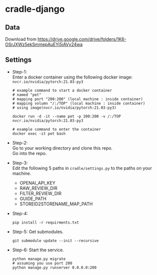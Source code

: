 # cradle-django

## Data
Download from https://drive.google.com/drive/folders/1K6-OSrJXWz5ekSmmepAuEYi5iAVy24wa
## Settings

- Step-1:  
Enter a docker container using the following docker image:  
    `nvcr.io/nvidia/pytorch:21.03-py3`
  ```
  # example command to start a docker container
  # named "pet"
  # mapping port "200:200" (local machine : inside container)
  # mapping volumn "/:/TOP" (local machine : inside container)
  # using image(nvcr.io/nvidia/pytorch:21.03-py3)
  
  docker run -d -it --name pet -p 200:200 -v /:/TOP nvcr.io/nvidia/pytorch:21.03-py3
  ```

  ```
  # example command to enter the container
  docker exec -it pet bash
  ```
- Step-2:  
Go to your working directory and clone this repo.  
Go into the repo.

- Step-3:  
  Edit the following 5 paths in `cradle/settings.py` to the paths on your machine.
  - OPENAI_API_KEY
  - RAW_REVIEW_DIR
  - FILTER_REVIEW_DIR
  - GUIDE_PATH
  - STOREID2STORENAME_MAP_PATH

- Step-4:
  
  ```
  pip install -r requirments.txt
  ```
- Step-5:
  Get submodules.
  ```
  git submodule update --init --recursive
  ```

- Step-6:
  Start the service.
  ```
  python manage.py migrate
  # assuming you use port 200
  python manage.py runserver 0.0.0.0:200
  ```

